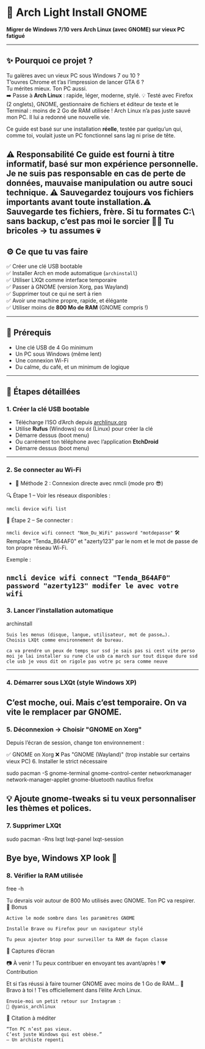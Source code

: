 # 🐧 Arch Light Install GNOME

**Migrer de Windows 7/10 vers Arch Linux (avec GNOME) sur vieux PC fatigué**

---

## ✨ Pourquoi ce projet ?

Tu galères avec un vieux PC sous Windows 7 ou 10 ?  
T’ouvres Chrome et t’as l’impression de lancer GTA 6 ?  
Tu mérites mieux. Ton PC aussi.  
➡️ Passe à **Arch Linux** : rapide, léger, moderne, stylé.
💡 Testé avec Firefox (2 onglets), GNOME, gestionnaire de fichiers et éditeur de texte et le Terminal : moins de 2 Go de RAM utilisée !
Arch Linux n’a pas juste sauvé mon PC. Il lui a redonné une nouvelle vie.

Ce guide est basé sur une installation **réelle**, testée par quelqu’un qui, comme toi, voulait juste un PC fonctionnel sans lag ni prise de tête.

⚠️ Responsabilité
Ce guide est fourni à titre informatif, basé sur mon expérience personnelle.
Je ne suis pas responsable en cas de perte de données, mauvaise manipulation ou autre souci technique.
⚠️ Sauvegardez toujours vos fichiers importants avant toute installation.⚠️ Sauvegarde tes fichiers, frère.
Si tu formates C:\ sans backup, c’est pas moi le sorcier 🧙‍♂️
Tu bricoles → tu assumes 💀
---

## ⚙️ Ce que tu vas faire

✅ Créer une clé USB bootable  
✅ Installer Arch en mode automatique (`archinstall`)  
✅ Utiliser LXQt comme interface temporaire  
✅ Passer à GNOME (version Xorg, pas Wayland)  
✅ Supprimer tout ce qui ne sert à rien  
✅ Avoir une machine propre, rapide, et élégante  
✅ Utiliser moins de **800 Mo de RAM** (GNOME compris !)

---

## 🔧 Prérequis

- Une clé USB de 4 Go minimum
- Un PC sous Windows (même lent)
- Une connexion Wi-Fi
- Du calme, du café, et un minimum de logique

---

## 🧭 Étapes détaillées

### 1. Créer la clé USB bootable
- Télécharge l’ISO d’Arch depuis [archlinux.org](https://archlinux.org/download/)
- Utilise **Rufus** (Windows) ou `dd` (Linux) pour créer la clé
- Démarre dessus (boot menu)
- Ou carrément ton téléphone avec l’application **EtchDroid**  
- Démarre dessus (boot menu)
---

### 2. Se connecter au Wi-Fi

- 🧠 Méthode 2 : Connexion directe avec nmcli (mode pro 😎)

🔍 Étape 1 – Voir les réseaux disponibles :

`nmcli device wifi list`

📡 Étape 2 – Se connecter :

`nmcli device wifi connect "Nom_Du_WiFi" password "motdepasse"`
🛠️ Remplace "Tenda_B64AF0" et "azerty123" par le nom et le mot de passe de ton propre réseau Wi-Fi.

Exemple :

`nmcli device wifi connect "Tenda_B64AF0" password "azerty123" modifer le avec votre wifi`
---

### 3. Lancer l’installation automatique

archinstall

    Suis les menus (disque, langue, utilisateur, mot de passe…).
    Choisis LXQt comme environnement de bureau.
    
    ca va prendre un peux de temps sur ssd je sais pas si cest vite perso moi je lai installer su rune cle usb ca march sur tout disque dure ssd cle usb je vous dit on rigole pas votre pc sera comme neuve
---

### 4. Démarrer sous LXQt (style Windows XP)

C’est moche, oui. Mais c’est temporaire.
On va vite le remplacer par GNOME.
---

### 5. Déconnexion → Choisir "GNOME on Xorg"

Depuis l’écran de session, change ton environnement :

✅ GNOME on Xorg
❌ Pas "GNOME (Wayland)" (trop instable sur certains vieux PC)
6. Installer le strict nécessaire

sudo pacman -S gnome-terminal gnome-control-center networkmanager network-manager-applet gnome-bluetooth nautilus firefox

💡 Ajoute gnome-tweaks si tu veux personnaliser les thèmes et polices.
---

### 7. Supprimer LXQt

sudo pacman -Rns lxqt lxqt-panel lxqt-session

Bye bye, Windows XP look 👋
---

### 8. Vérifier la RAM utilisée

free -h

Tu devrais voir autour de 800 Mo utilisés avec GNOME.
Ton PC va respirer.
🎁 Bonus

    Active le mode sombre dans les paramètres GNOME

    Installe Brave ou Firefox pour un navigateur stylé

    Tu peux ajouter btop pour surveiller ta RAM de façon classe

📸 Captures d’écran

📷 À venir ! Tu peux contribuer en envoyant tes avant/après !
❤️ Contribution

Et si t’as réussi à faire tourner GNOME avec moins de 1 Go de RAM...
🥁 Bravo à toi ! T’es officiellement dans l’élite Arch Linux.

    Envoie-moi un petit retour sur Instagram :
    📸 @yanis_archlinux

   
🧠 Citation à méditer

    “Ton PC n’est pas vieux.
    C’est juste Windows qui est obèse.”
    – Un archiste repenti
